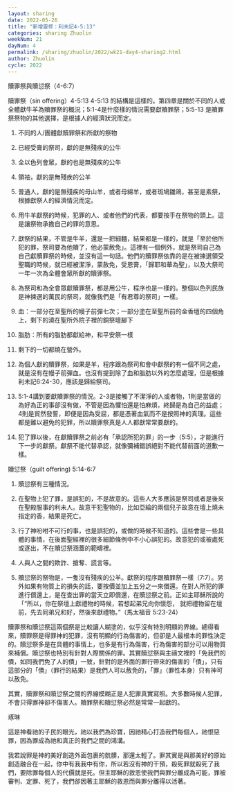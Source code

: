 ```yaml
---
layout: sharing
date: 2022-05-26
title: "新增靈修：利未記4-5:13"
categories: sharing Zhuolin
weekNum: 21
dayNum: 4
permalink: /sharing/zhuolin/2022/wk21-day4-sharing2.html
author: Zhuolin
cycle: 2022
---  
```


贖罪祭與贖愆祭（4-6:7）

贖罪祭（sin offering）4-5:13
4-5:13 的結構是這樣的。第四章是關於不同的人或全體獻牛羊為贖罪祭的概況；5:1-4是什麼樣的情況需要獻贖罪祭；5:5-13 是贖罪祭祭物的其他選擇，是根據人的經濟狀況而定。

1. 不同的人/團體獻贖罪祭和所獻的祭物  
1. 已經受膏的祭司，獻的是無殘疾的公牛  
2. 全以色列會眾，獻的也是無殘疾的公牛
3. 領袖，獻的是無殘疾的公羊
4. 普通人，獻的是無殘疾的母山羊，或者母綿羊，或者斑鳩雛鴿，甚至是素祭，根據獻祭人的經濟情況而定。

2. 用牛羊獻祭的時候，犯罪的人、或者他們的代表，都要按手在祭物的頭上。這是讓祭物承擔自己的罪的意思。  

3. 獻祭的結果，不管是牛羊，還是一把細麵，結果都是一樣的，就是「至於他所犯的罪，祭司要為他贖了，他必蒙赦免」。這裡有一個例外，就是祭司自己為自己獻贖罪祭的時候，並沒有這一句話。他們的贖罪祭依靠的是在被揀選領受聖職的時候，就已經被潔淨，蒙赦免，受恩膏，「歸耶和華為聖」，以及大祭司一年一次為全體會眾所獻的贖罪祭。  

4. 為祭司和為全會眾獻贖罪祭，都是用公牛，程序也是一樣的。整個以色列民族是神揀選的萬民的祭司，就像我們是「有君尊的祭司」一樣。  
1. 血：一部分在至聖所的幔子前彈七次；一部分塗在至聖所前的金香壇的四個角上，剩下的澆在聖所外院子裡的銅祭壇腳下
2. 脂肪：所有的脂肪都獻給神，和平安祭一樣
3. 剩下的一切都燒在營外。

5. 為個人獻的贖罪祭，如果是羊，程序跟為祭司和會中獻祭的有一個不同之處，就是沒有在幔子前彈血。也沒有提到除了血和脂肪以外的怎麼處理，但是根據利未記6:24-30，應該是歸給祭司。

6. 5:1-4講到要獻贖罪祭的情況。2-3是接觸了不潔淨的人或者物，1則是當做的為好為正的事卻沒有做，不管是因為懼怕還是怕麻煩，終歸是為自己的益處；4則是貿然發誓，即便是因為受屈，都是憑著血氣而不是按照神的真理。這些都是難以避免的犯罪，所以贖罪祭真是人人都獻常常要獻的。

7. 犯了罪以後，在獻贖罪祭之前必有「承認所犯的罪」的一步（5:5），才能進行下一步的獻祭。獻祭不能代替承認，就像彌補錯誤絕對不能代替前面的道歉一樣。

贖愆祭（guilt offering) 5:14-6:7

1. 贖愆祭有三種情況。  
1. 在聖物上犯了罪，是誤犯的，不是故意的。這些人大多應該是祭司或者是後來在聖殿服事的利未人。故意干犯聖物的，比如亞綸的兩個兒子故意在壇上燒未指定的香，結果是死亡。
2. 行了神吩咐不可行的事，也是誤犯的，或做的時候不知道的。這些會是一些具體的事情，在後面聖經裡的很多細節條例中不小心誤犯的。故意犯的或被處死或逐出，不在贖愆祭涵蓋的範疇裡。
3. 人與人之間的欺詐、搶奪、謊言等。

2. 贖愆祭的祭物是，一隻沒有殘疾的公羊。獻祭的程序跟贖罪祭一樣（7:7）。另外如果有物質上的損失的話，要按價並加上五分之一來償還。在對人所犯的罪進行償還上，是在查出罪的當天立即償還，在贖愆祭之前。正如主耶穌所說的「“所以，你在祭壇上獻禮物的時候，若想起弟兄向你懷怨， 就把禮物留在壇前，先去同弟兄和好，然後來獻禮物。”（‭‭馬太福音‬ ‭5:23-24‬）

贖罪祭和贖愆祭這兩個祭是比較讓人糊塗的，似乎沒有特別明顯的界線。總得看來，贖罪祭是得罪神的犯罪，沒有明顯的行為傷害的，但卻是人最根本的罪性決定的。贖愆祭多是在具體的事情上，也多是有行為傷害，行為傷害的部分可以用物質來補償。贖愆祭也特別有針對人際關係的罪。其實贖愆祭與主禱文裡的「免我們的債，如同我們免了人的債」一致，針對的是外面的罪行帶來的傷害的「債」，只有這部分的「債」（罪行的結果）是我們人可以赦免的，「罪」（罪性本身）只有神可以赦免。

其實，贖罪祭和贖愆祭之間的界線模糊正是人犯罪真實寫照。大多數時候人犯罪，不會只得罪神卻不傷害人。贖罪祭和贖愆祭必然是常常一起獻的。

琢琳

這是神看祂的子民的眼光，祂以我們為珍寶，因祂精心打造我們每個人，祂恨惡罪，因為罪成為祂和真正的我們之間的鴻溝。

我若說罪是神的美好創造外面包裹的骯髒，那還太輕了。罪其實是與那美好的原始創造融合在一起，你中有我我中有你，所以若沒有神的干預，殺死罪就殺死了我們，要除罪每個人的代價就是死。但主耶穌的救恩使我們與罪分離成為可能，罪被審判、定罪、死了，我們卻因著主耶穌的救恩而與罪分離得以活著。
